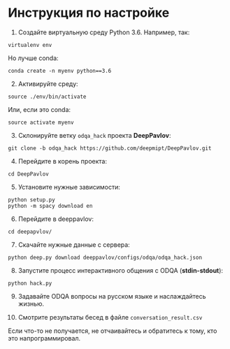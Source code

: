 # Инструкция по настройке

1. Создайте виртуальную среду Python 3.6. Например, так:
```
virtualenv env
```
Но лучше conda:
```
conda create -n myenv python==3.6
```
2. Активируйте среду:
```
source ./env/bin/activate
```
Или, если это conda:
```
source activate myenv
```
3. Склонируйте ветку `odqa_hack` проекта **DeepPavlov**:
```
git clone -b odqa_hack https://github.com/deepmipt/DeepPavlov.git
```
4. Перейдите в корень проекта:
```
cd DeepPavlov
```
5. Установите нужные зависимости:
```
python setup.py
python -m spacy download en
```
6. Перейдите в deeppavlov:
```
cd deepapvlov/
```
7. Скачайте нужные данные с сервера:
```
python deep.py download deeppavlov/configs/odqa/odqa_hack.json
```
8. Запустите процесс интерактивного общения c ODQA (**stdin-stdout**):
```
python hack.py
```
9. Задавайте ODQA вопросы на русском языке и наслаждайтесь жизнью.

10. Смотрите результаты бесед в файле `conversation_result.csv`

Если что-то не получается, не отчаивайтесь и обратитесь к тому, кто это напрограммировал.